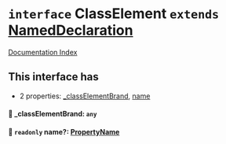 # `interface` ClassElement `extends` [NamedDeclaration](../interface.NamedDeclaration/README.md)

[Documentation Index](../README.md)

## This interface has

- 2 properties:
[\_classElementBrand](#-_classelementbrand-any),
[name](#-readonly-name-propertyname)


#### 📄 \_classElementBrand: `any`



#### 📄 `readonly` name?: [PropertyName](../type.PropertyName/README.md)



